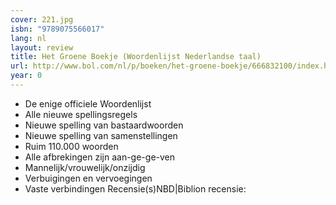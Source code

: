 ```yaml
---
cover: 221.jpg
isbn: "9789075566017"
lang: nl
layout: review
title: Het Groene Boekje (Woordenlijst Nederlandse taal)
url: http://www.bol.com/nl/p/boeken/het-groene-boekje/666832100/index.html
year: 0
---
```


- De enige officiele Woordenlijst
- Alle nieuwe spellingsregels
- Nieuwe spelling van bastaardwoorden
- Nieuwe spelling van samenstellingen
- Ruim 110.000 woorden
- Alle afbrekingen zijn aan-ge-ge-ven
- Mannelijk/vrouwelijk/onzijdig
- Verbuigingen en vervoegingen
- Vaste verbindingen
  Recensie(s)NBD|Biblion recensie:

